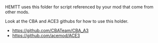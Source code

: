 HEMTT uses this folder for script referenced by your mod that come from other mods.

Look at the CBA and ACE3 githubs for how to use this holder.
- https://github.com/CBATeam/CBA_A3
- https://github.com/acemod/ACE3
